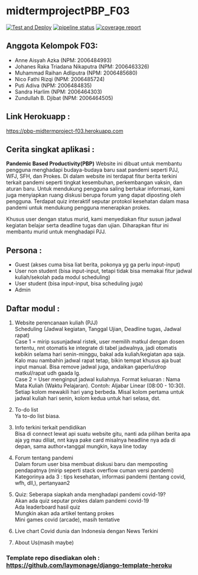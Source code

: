 # midtermprojectPBP_F03

[![Test and Deploy][actions-badge]][commits-gh]
[![pipeline status][pipeline-badge]][commits-gl]
[![coverage report][coverage-badge]][commits-gl]
## Anggota Kelompok F03:
- Anne Aisyah Azka (NPM: 2006484993)
- Johanes Raka Triadana Nikaputra (NPM: 2006463326)
- Muhammad Raihan Adliputra (NPM: 2006485680)
- Nico Fathi Rizqi (NPM: 2006485724)
- Puti Adiva (NPM: 2006484835)
- Sandra Harlim (NPM: 2006464303)
- Zundullah B. Djibat (NPM: 2006464505)

## Link Herokuapp :
https://pbp-midtermproject-f03.herokuapp.com 

## Cerita singkat aplikasi :
**Pandemic Based Productivity(PBP)**
Website ini dibuat untuk membantu pengguna menghadapi budaya-budaya baru saat pandemi seperti PJJ, WFJ, SFH, dan Prokes. Di dalam website ini terdapat fitur berita terkini terkait pandemi seperti tingkat kesembuhan, perkembangan vaksin, dan aturan baru. Untuk mendukung pengguna saling bertukar informasi, kami juga menyiapkan ruang diskusi berupa forum yang dapat diposting oleh pengguna. Terdapat quiz interaktif seputar protokol kesehatan dalam masa pandemi untuk mendukung pengguna menerapkan prokes.

Khusus user dengan status murid, kami menyediakan fitur susun jadwal kegiatan belajar serta deadline tugas dan ujian. Diharapkan fitur ini membantu murid untuk menghadapi PJJ.

## Persona : 
- Guest (akses cuma bisa liat berita, pokonya yg ga perlu input-input)
- User non student (bisa input-input, tetapi tidak bisa memakai fitur jadwal kuliah/sekolah pada modul scheduling)
- User student (bisa input-input, bisa scheduling juga)
- Admin

## Daftar modul :
1. Website perencanaan kuliah (PJJ)<br>
Scheduling (Jadwal kegiatan, Tanggal Ujian, Deadline tugas, Jadwal rapat)<br>
Case 1 = mirip susunjadwal ristek, user memilih matkul dengan dosen tertentu, nnt otomatis ke integrate di tabel jadwalnya, jadi otomatis kebikin selama hari senin-minggu, bakal ada kuliah/kegiatan apa saja. Kalo mau nambahin jadwal rapat tetap, bikin tempat khusus aja buat input manual. Bisa remove jadwal juga, andaikan gaperlu/drop matkul/rapat udh gaada lg.<br>
Case 2 = User menginput jadwal kuliahnya. Format keluaran : Nama Mata Kuliah (Waktu Pelajaran). Contoh: Aljabar Linear (08:00 - 10:30). Setiap kolom mewakili hari yang berbeda. Misal kolom pertama untuk jadwal kuliah hari senin, kolom kedua untuk hari selasa, dst.

2. To-do list<br>
Ya to-do list biasa.

3. Info terkini terkait pendidikan<br>
Bisa di connect lewat api suatu website gitu, nanti ada pilihan berita apa aja yg mau diliat, nnt kaya pake card misalnya headline nya ada di depan, sama author+tanggal mungkin, kaya line today

4. Forum tentang pandemi<br>
Dalam forum user bisa membuat diskusi baru dan memposting pendapatnya
(mirip seperti stack overflow cuman versi pandemi)<br>
Kategorinya ada 3 : tips kesehatan, informasi pandemi (tentang covid, wfh, dll,), pertanyaan2 

5. Quiz: Seberapa siapkah anda menghadapi pandemi covid-19?<br>
Akan ada quiz seputar prokes dalam  pandemi covid-19 <br>
Ada leaderboard hasil quiz<br>
Mungkin akan ada artikel tentang prokes<br>
Mini games covid (arcade), masih tentative<br>


6. Live chart Covid dunia dan Indonesia dengan News Terkini<br>

7. About Us(masih maybe)

### Template repo disediakan oleh : https://github.com/laymonage/django-template-heroku

[actions-badge]: https://github.com/laymonage/django-template-heroku/workflows/Test%20and%20Deploy/badge.svg
[commits-gh]: https://github.com/laymonage/django-template-heroku/commits/master
[pipeline-badge]: https://gitlab.com/laymonage/django-template-heroku/badges/master/pipeline.svg
[coverage-badge]: https://gitlab.com/laymonage/django-template-heroku/badges/master/coverage.svg
[commits-gl]: https://gitlab.com/laymonage/django-template-heroku/-/commits/master

